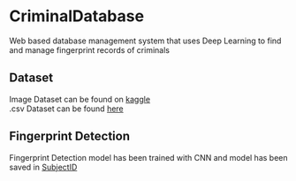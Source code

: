 # CriminalDatabase
Web based database management system that uses Deep Learning to find and manage fingerprint records of criminals


## Dataset  
Image Dataset can be found on [kaggle](https://www.kaggle.com/ruizgara/socofing/home)  
.csv Dataset can be found [here](https://github.com/dipanshug124/CriminalDatabase/blob/master/Dataset%20Creation/CriminalDataset.csv)  


## Fingerprint Detection  
Fingerprint Detection model has been trained with CNN and model has been saved in [SubjectID](https://github.com/dipanshug124/CriminalDatabase/blob/master/Fingerprint%20Detection/SubjectIDModel.hdf5)
